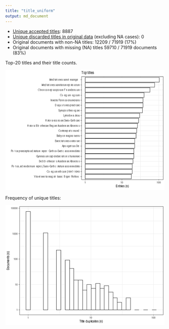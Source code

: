 ```yaml
---
title: "title_uniform"
output: md_document
---
```






 * [Unique accepted titles](output.tables/title_accepted.csv): 8887
 * [Unique discarded titles in original data](output.tables/title_discarded.csv) (excluding NA cases): 0 
 * Original documents with non-NA titles: 12209 / 71919 (17%)
 * Original documents with missing (NA) titles 59710 / 71919 documents (83%) 

Top-20 titles and their title counts.

![plot of chunk summarytitle](figure/rmd_title_uniform_summarytitle-1.png)


Frequency of unique titles:
  
![plot of chunk uniquetitles](figure/rmd_title_uniform_uniquetitles-1.png)
